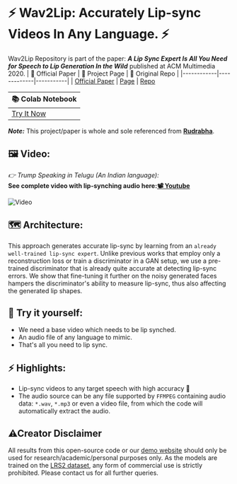 # ⚡ Wav2Lip: Accurately Lip-sync Videos In Any Language. ⚡

Wav2Lip Repository is part of the paper: <i><b>A Lip Sync Expert Is All You Need for Speech to Lip Generation In the Wild</b></i> published at ACM Multimedia 2020.
|    🧾 Official Paper    |   📑 Project Page   |   🔑 Original Repo |
  |------------|-------------|-----------|
| [Official Paper](https://arxiv.org/abs/2008.10010) | [Page](http://cvit.iiit.ac.in/research/projects/cvit-projects/a-lip-sync-expert-is-all-you-need-for-speech-to-lip-generation-in-the-wild/) | [Repo](https://github.com/Rudrabha/Wav2Lip)

|   📚 Colab Notebook   |
|-------------|
| [Try It Now](https://colab.research.google.com/drive/1JOxpeVj-7LE48mMEF59uhjcbBQzmW2lj?usp=sharing) |

<b><i>Note:</i></b> This project/paper is whole and sole referenced from <b>[Rudrabha](https://github.com/Rudrabha/Wav2Lip)</b>.

**🖼 Video:**
---------
<i>👉 Trump Speaking in Telugu (An Indian language):</i><br>
<b>See complete video with lip-synching audio here:[📽 Youtube](https://www.youtube.com/watch?v=D3b7RwuNEWQ)</b><br>

![Video](https://github.com/snehitvaddi/Deepfake-using-Wave2Lip/blob/main/Audio%20and%20Video/0-video.gif)

**🗺 Architecture:**
---------
This approach generates accurate lip-sync by learning from an ``already well-trained lip-sync expert``. Unlike previous works that employ only a reconstruction loss or train a discriminator in a GAN setup, we use a pre-trained discriminator that is already quite accurate at detecting lip-sync errors. We show that fine-tuning it further on the noisy generated faces hampers the discriminator's ability to measure lip-sync, thus also affecting the generated lip shapes.

**🔧 Try it yourself:**
---------
- We need a base video which needs to be lip synched.
- An audio file of any language to mimic.
- That's all you need to lip sync.

**⚡ Highlights:**
----------
 - Lip-sync videos to any target speech with high accuracy :100:
 - The audio source can be any file supported by `FFMPEG` containing audio data: `*.wav`, `*.mp3` or even a video file, from which the code will automatically extract the audio.

**⚠Creator Disclaimer**
--------
All results from this open-source code or our [demo website](https://bhaasha.iiit.ac.in/lipsync) should only be used for research/academic/personal purposes only. As the models are trained on the <a href="http://www.robots.ox.ac.uk/~vgg/data/lip_reading/lrs2.html">LRS2 dataset</a>, any form of commercial use is strictly prohibited. Please contact us for all further queries.  
